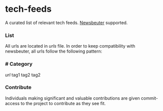 # tech-feeds
A curated list of relevant tech feeds. [Newsbeuter](http://newsbeuter.org/) supported.

### List
All urls are located in _urls_ file. In order to keep compatibility with
newsbeuter, all urls follow the following pattern:

### # Category
_url_ tag1 tag2 tag2

### Contribute
Individuals making significant and valuable contributions are given commit-access to the project to contribute as they see fit.